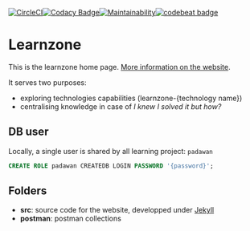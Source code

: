 [![CircleCI](https://circleci.com/gh/Al-un/learnzone.svg?style=svg)](https://circleci.com/gh/Al-un/learnzone)[![Codacy Badge](https://api.codacy.com/project/badge/Grade/666e8ab058a44473bc0938d21a2e3950)](https://www.codacy.com/app/alun/learnzone?utm_source=github.com&utm_medium=referral&utm_content=Al-un/learnzone&utm_campaign=Badge_Grade)[![Maintainability](https://api.codeclimate.com/v1/badges/29ebb213b69fe64413a0/maintainability)](https://codeclimate.com/github/Al-un/learnzone/maintainability)[![codebeat badge](https://codebeat.co/badges/4ba6a434-9e0d-413c-ab3e-d6bcc07aaa15)](https://codebeat.co/projects/github-com-al-un-learnzone-master)

# Learnzone

This is the learnzone home page. [More information on the website](https://al-un.github.io/learnzone).

It serves two purposes:

- exploring technologies capabilities (learnzone-{technology name})
- centralising knowledge in case of _I knew I solved it but how?_

## DB user

Locally, a single user is shared by all learning project: `padawan`

```sql
CREATE ROLE padawan CREATEDB LOGIN PASSWORD '{password}';
```

## Folders

- **src**: source code for the website, developped under [Jekyll](https://jekyllrb.com)
- **postman**: postman collections
